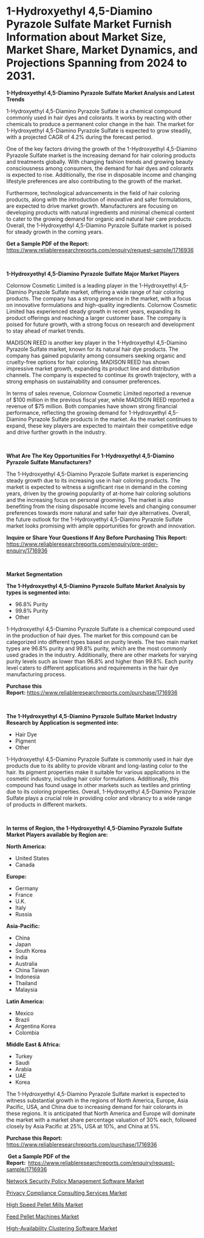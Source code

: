 <p><h1>1-Hydroxyethyl 4,5-Diamino Pyrazole Sulfate Market Furnish Information about Market Size, Market Share, Market Dynamics, and Projections Spanning from 2024 to 2031.</h1></p><p><strong>1-Hydroxyethyl 4,5-Diamino Pyrazole Sulfate Market Analysis and Latest Trends</strong></p>
<p><p>1-Hydroxyethyl 4,5-Diamino Pyrazole Sulfate is a chemical compound commonly used in hair dyes and colorants. It works by reacting with other chemicals to produce a permanent color change in the hair. The market for 1-Hydroxyethyl 4,5-Diamino Pyrazole Sulfate is expected to grow steadily, with a projected CAGR of 4.2% during the forecast period.</p><p>One of the key factors driving the growth of the 1-Hydroxyethyl 4,5-Diamino Pyrazole Sulfate market is the increasing demand for hair coloring products and treatments globally. With changing fashion trends and growing beauty consciousness among consumers, the demand for hair dyes and colorants is expected to rise. Additionally, the rise in disposable income and changing lifestyle preferences are also contributing to the growth of the market.</p><p>Furthermore, technological advancements in the field of hair coloring products, along with the introduction of innovative and safer formulations, are expected to drive market growth. Manufacturers are focusing on developing products with natural ingredients and minimal chemical content to cater to the growing demand for organic and natural hair care products. Overall, the 1-Hydroxyethyl 4,5-Diamino Pyrazole Sulfate market is poised for steady growth in the coming years.</p></p>
<p><strong>Get a Sample PDF of the Report:&nbsp;</strong> <a href="https://www.reliableresearchreports.com/enquiry/request-sample/1716936">https://www.reliableresearchreports.com/enquiry/request-sample/1716936</a></p>
<p>&nbsp;</p>
<p><strong>1-Hydroxyethyl 4,5-Diamino Pyrazole Sulfate Major Market Players</strong></p>
<p><p>Colornow Cosmetic Limited is a leading player in the 1-Hydroxyethyl 4,5-Diamino Pyrazole Sulfate market, offering a wide range of hair coloring products. The company has a strong presence in the market, with a focus on innovative formulations and high-quality ingredients. Colornow Cosmetic Limited has experienced steady growth in recent years, expanding its product offerings and reaching a larger customer base. The company is poised for future growth, with a strong focus on research and development to stay ahead of market trends.</p><p>MADISON REED is another key player in the 1-Hydroxyethyl 4,5-Diamino Pyrazole Sulfate market, known for its natural hair dye products. The company has gained popularity among consumers seeking organic and cruelty-free options for hair coloring. MADISON REED has shown impressive market growth, expanding its product line and distribution channels. The company is expected to continue its growth trajectory, with a strong emphasis on sustainability and consumer preferences.</p><p>In terms of sales revenue, Colornow Cosmetic Limited reported a revenue of $100 million in the previous fiscal year, while MADISON REED reported a revenue of $75 million. Both companies have shown strong financial performance, reflecting the growing demand for 1-Hydroxyethyl 4,5-Diamino Pyrazole Sulfate products in the market. As the market continues to expand, these key players are expected to maintain their competitive edge and drive further growth in the industry.</p></p>
<p>&nbsp;</p>
<p><strong>What Are The Key Opportunities For 1-Hydroxyethyl 4,5-Diamino Pyrazole Sulfate Manufacturers?</strong></p>
<p><p>The 1-Hydroxyethyl 4,5-Diamino Pyrazole Sulfate market is experiencing steady growth due to its increasing use in hair coloring products. The market is expected to witness a significant rise in demand in the coming years, driven by the growing popularity of at-home hair coloring solutions and the increasing focus on personal grooming. The market is also benefiting from the rising disposable income levels and changing consumer preferences towards more natural and safer hair dye alternatives. Overall, the future outlook for the 1-Hydroxyethyl 4,5-Diamino Pyrazole Sulfate market looks promising with ample opportunities for growth and innovation.</p></p>
<p><strong>Inquire or Share Your Questions If Any Before Purchasing This Report:</strong> <a href="https://www.reliableresearchreports.com/enquiry/pre-order-enquiry/1716936">https://www.reliableresearchreports.com/enquiry/pre-order-enquiry/1716936</a></p>
<p>&nbsp;</p>
<p><strong>Market Segmentation</strong></p>
<p><strong>The 1-Hydroxyethyl 4,5-Diamino Pyrazole Sulfate Market Analysis by types is segmented into:</strong></p>
<p><ul><li>96.8% Purity</li><li>99.8% Purity</li><li>Other</li></ul></p>
<p><p>1-Hydroxyethyl 4,5-Diamino Pyrazole Sulfate is a chemical compound used in the production of hair dyes. The market for this compound can be categorized into different types based on purity levels. The two main market types are 96.8% purity and 99.8% purity, which are the most commonly used grades in the industry. Additionally, there are other markets for varying purity levels such as lower than 96.8% and higher than 99.8%. Each purity level caters to different applications and requirements in the hair dye manufacturing process.</p></p>
<p><strong>Purchase this Report:&nbsp;</strong><a href="https://www.reliableresearchreports.com/purchase/1716936">https://www.reliableresearchreports.com/purchase/1716936</a></p>
<p>&nbsp;</p>
<p><strong>The 1-Hydroxyethyl 4,5-Diamino Pyrazole Sulfate Market Industry Research by Application is segmented into:</strong></p>
<p><ul><li>Hair Dye</li><li>Pigment</li><li>Other</li></ul></p>
<p><p>1-Hydroxyethyl 4,5-Diamino Pyrazole Sulfate is commonly used in hair dye products due to its ability to provide vibrant and long-lasting color to the hair. Its pigment properties make it suitable for various applications in the cosmetic industry, including hair color formulations. Additionally, this compound has found usage in other markets such as textiles and printing due to its coloring properties. Overall, 1-Hydroxyethyl 4,5-Diamino Pyrazole Sulfate plays a crucial role in providing color and vibrancy to a wide range of products in different markets.</p></p>
<p>&nbsp;</p>
<p><strong>In terms of Region, the 1-Hydroxyethyl 4,5-Diamino Pyrazole Sulfate Market Players available by Region are:</strong></p>
<p>
    <p> <strong> North America: </strong>
        <ul>
            <li>United States</li>
            <li>Canada</li>
        </ul>
        </p> 
    <p> <strong> Europe: </strong>
        <ul>
            <li>Germany</li>
            <li>France</li>
            <li>U.K.</li>
            <li>Italy</li>
            <li>Russia</li>
        </ul>
        </p> 
    <p> <strong> Asia-Pacific: </strong>
        <ul>
            <li>China</li>
            <li>Japan</li>
            <li>South Korea</li>
            <li>India</li>
            <li>Australia</li>
            <li>China Taiwan</li>
            <li>Indonesia</li>
            <li>Thailand</li>
            <li>Malaysia</li>
        </ul>
        </p> 
    <p> <strong> Latin America: </strong>
        <ul>
            <li>Mexico</li>
            <li>Brazil</li>
            <li>Argentina Korea</li>
            <li>Colombia</li>
        </ul>
        </p> 
    <p> <strong> Middle East & Africa: </strong>
        <ul>
            <li>Turkey</li>
            <li>Saudi</li>
            <li>Arabia</li>
            <li>UAE</li>
            <li>Korea</li>
        </ul>
    </p>
    </p>
<p><p>The 1-Hydroxyethyl 4,5-Diamino Pyrazole Sulfate market is expected to witness substantial growth in the regions of North America, Europe, Asia Pacific, USA, and China due to increasing demand for hair colorants in these regions. It is anticipated that North America and Europe will dominate the market with a market share percentage valuation of 30% each, followed closely by Asia Pacific at 25%, USA at 10%, and China at 5%.</p></p>
<p><strong>Purchase this Report: </strong><a href="https://www.reliableresearchreports.com/purchase/1716936">https://www.reliableresearchreports.com/purchase/1716936</a></p>
<p>&nbsp;<strong>Get a Sample PDF of the Report:&nbsp;&nbsp;</strong><a href="https://www.reliableresearchreports.com/enquiry/request-sample/1716936">https://www.reliableresearchreports.com/enquiry/request-sample/1716936</a></p>
<p><strong></strong></p>
<p><p><a href="https://medium.com/@emilyarnold76/network-security-policy-management-software-market-size-cagr-trends-2024-2030-94b2a7c36711">Network Security Policy Management Software Market</a></p><p><a href="https://medium.com/@shirleygreene26/privacy-compliance-consulting-services-market-size-cagr-trends-2024-2030-4c5486943f27">Privacy Compliance Consulting Services Market</a></p><p><a href="https://github.com/provorikovar/Market-Research-Report-List-3/blob/main/high-speed-pellet-mills-market.md">High Speed Pellet Mills Market</a></p><p><a href="https://github.com/CliffMedina6/Market-Research-Report-List-3/blob/main/feed-pellet-machines-market.md">Feed Pellet Machines Market</a></p><p><a href="https://medium.com/@samanthamason1930/high-availability-clustering-software-market-the-key-to-successful-business-strategy-forecast-till-766413367e99">High-Availability Clustering Software Market</a></p></p>